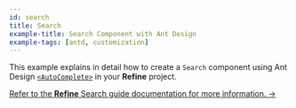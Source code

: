 ```yaml
---
id: search
title: Search
example-title: Search Component with Ant Design
example-tags: [antd, customization]
---
```


This example explains in detail how to create a `Search` component using Ant Design [`<AutoComplete>`](https://ant.design/components/auto-complete/) in your **Refine** project.

[Refer to the **Refine** Search guide documentation for more information. →](/docs/advanced-tutorials/search/search.md)

<CodeSandboxExample path="search" />
